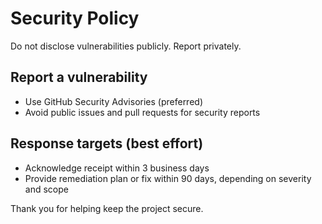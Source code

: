 # Security Policy

Do not disclose vulnerabilities publicly. Report privately.

## Report a vulnerability

- Use GitHub Security Advisories (preferred)
- Avoid public issues and pull requests for security reports

## Response targets (best effort)

- Acknowledge receipt within 3 business days
- Provide remediation plan or fix within 90 days, depending on severity and scope

Thank you for helping keep the project secure.
